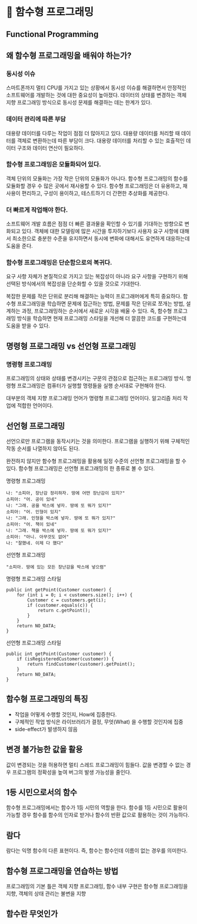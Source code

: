 📖 함수형 프로그래밍
================

Functional Programming
----------------------

## 왜 함수형 프로그래밍을 배워야 하는가?

### 동시성 이슈
스마트폰까지 멀티 CPU를 가지고 있는 상황에서 동시성 이슈를 해결하면서 안정적인 소프트웨어를 개발하는 것에 대한 중요성이 높아졌다. 데이터의 상태를 변경하는 객체 지향 프로그래밍 방식으로 동시성 문제를 해결하는 데는 한계가 있다.

### 데이터 관리에 따른 부담
대용량 데이터를 다루는 작업이 점점 더 많아지고 있다. 대용량 데이터를 처리할 때 데이터를 객체로 변환하는데 따른 부담이 크다. 대용량 데이터를 처리할 수 있는 효츌적인 데이터 구조와 데이터 연산이 필요하다.

### 함수형 프로그래밍은 모듈화되어 있다.
객체 단위의 모듈화는 가장 작은 단위의 모듈화가 아니다. 함수형 프로그래밍의 함수를 모듈화할 경우 수 많은 곳에서 재사용할 수 있다. 함수형 프로그래밍은 더 유용하고, 재사용이 편리하고, 구성이 용이하고, 테스트하기 더 간편한 추상화를 제공한다.

### 더 빠르게 작업해야 한다.
소프트웨어 개발 흐름은 점점 더 빠른 결과물을 확인할 수 있기를 기대하는 방향으로 변화되고 있다. 객체에 대한 모델링에 많은 시간을 투자하기보다 사용자 요구 사항에 대해서 최소한으로 충분한 수준을 유지하면서 동시에 변화에 대해서도 유연하게 대응하는데 도움을 준다.

### 함수형 프로그래밍은 단순함으로의 복귀다.
요구 사항 자체가 본질적으로 가지고 있는 복잡성이 아니라 요구 사항을 구현하기 위해 선택된 방식에서의 복잡성을 단순화할 수 있을 것으로 기대한다.

복잡한 문제를 작은 단위로 분리해 해결하는 능력이 프로그래머에게 특히 중요하다. 함수형 프로그래밍을 학습하면 문제에 접근하는 방법, 문제를 작은 단위로 쪼개는 방법, 설계하는 과정, 프로그래밍하는 순서에서 새로운 시각을 배울 수 있다. 즉, 함수형 프로그래밍 방식을 학습하면 현재 프로그래밍 스타일을 개선해 더 깔끔한 코드를 구현하는데 도움을 받을 수 있다.

## 명령형 프로그래밍 vs 선언형 프로그래밍

### 명령형 프로그래밍
프로그래밍의 상태와 상태를 변경시키는 구문의 관점으로 접근하는 프로그래밍 방식. 명령형 프로그래밍은 컴퓨터가 실행할 멍령들을 실행 순서대로 구현해야 한다.

대부분의 객체 지향 프로그래밍 언어가 명령형 프로그래밍 언어이다. 알고리즘 처리 작업에 적합한 언어이다.

## 선언형 프로그래밍
선언으로만 프로그램을 동작시키는 것을 의미한다. 프로그램을 실행하기 위해 구체적인 작동 순서를 나열하지 않아도 된다.

완전하지 않지만 함수형 프로그래밍을 활용해 일정 수준의 선언형 프로그래밍을 할 수 있다. 함수형 프로그래밍은 선언형 프로그래밍의 한 종류로 볼 수 있다.

명령형 프로그래밍
```
나: "소피아, 장난감 정리하자. 땅에 어떤 장난감이 있지?"
소피아: "어. 공이 있네"
나: "그래. 공을 박스에 넣자. 땅에 또 뭐가 있지?"
소피아: "어. 인형이 있지"
나: "그래. 인형을 박스에 넣자. 땅에 또 뭐가 있지?"
소피아: "어. 책이 있네"
나: "그래. 책을 박스에 넣자. 땅에 또 뭐가 있지?"
소피아: "아니. 아무것도 없어"
나: "잘했네. 이제 다 했다"
```
선언형 프로그래밍
```
"소피아. 땅에 있는 모든 장난감을 박스에 넣으렴"
```
명령형 프로그래밍 스타일
```
public int getPoint(Customer customer) {
    for (int i = 0; i < customers.size(); i++) {
        Customer c = customers.get(i);
        if (customer.equals(c)) {
            return c.getPoint();
        }
    }
    return NO_DATA;
}
```
선언형 프로그래밍 스타일
```
public int getPoint(Customer customer) {
    if (isRegisteredCustomer(customer)) {
        return findCustomer(customer).getPoint();
    }
    return NO_DATA;
}
```

## 함수형 프로그래밍의 특징
- 작업을 어떻게 수행할 것인지, How에 집중한다.
- 구체적인 작업 방식은 라이브러리가 결정, 무엇(What) 을 수행할 것인지에 집중
- side-effect가 발생하지 않음

## 변경 불가능한 값을 활용
값이 변경되는 것을 허용하면 멀티 스레드 프로그래밍이 힘들다. 값을 변경할 수 없는 경우 프로그램의 정확성을 높여 버그의 발생 가능성을 줄인다.

## 1등 시민으로서의 함수
함수형 프로그래밍에서는 함수가 1등 시민의 역할을 한다. 함수를 1등 시민으로 활용이 가능할 경우 함수를 함수의 인자로 받거나 함수의 반환 값으로 활용하는 것이 가능하다.

## 람다
람다는 익명 함수의 다른 표현이다. 즉, 함수는 함수인데 이름이 없는 경우를 의미한다.

## 함수형 프로그래밍을 연습하는 방법
프로그래밍의 기본 틀은 객체 지향 프로그래밍, 함수 내부 구현은 함수형 프로그래밍을 지향, 객체의 상태 관리는 불변을 지향

## 함수란 무엇인가

